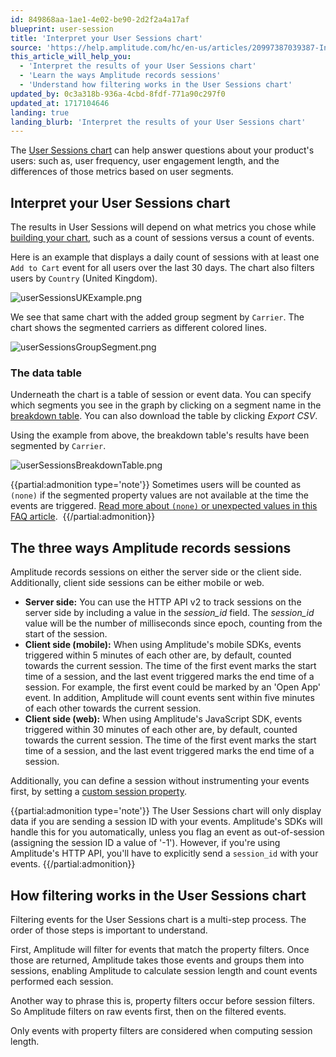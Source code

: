 ```yaml
---
id: 849868aa-1ae1-4e02-be90-2d2f2a4a17af
blueprint: user-session
title: 'Interpret your User Sessions chart'
source: 'https://help.amplitude.com/hc/en-us/articles/20997387039387-Interpret-your-User-Sessions-chart'
this_article_will_help_you:
  - 'Interpret the results of your User Sessions chart'
  - 'Learn the ways Amplitude records sessions'
  - 'Understand how filtering works in the User Sessions chart'
updated_by: 0c3a318b-936a-4cbd-8fdf-771a90c297f0
updated_at: 1717104646
landing: true
landing_blurb: 'Interpret the results of your User Sessions chart'
---
```

The [User Sessions chart](/analytics/charts/user-sessions/user-sessions-track-engagement-frequency) can help answer questions about your product's users: such as, user frequency, user engagement length, and the differences of those metrics based on user segments.

## Interpret your User Sessions chart

The results in User Sessions will depend on what metrics you chose while [building your chart](/analytics/charts/user-sessions/user-sessions-track-engagement-frequency), such as a count of sessions versus a count of events. 

Here is an example that displays a daily count of sessions with at least one `Add to Cart` event for all users over the last 30 days. The chart also filters users by `Country` (United Kingdom).

![userSessionsUKExample.png](/output/img/user-sessions/usersessionsukexample-png.png)

We see that same chart with the added group segment by `Carrier`. The chart shows the segmented carriers as different colored lines. 

![userSessionsGroupSegment.png](/output/img/user-sessions/usersessionsgroupsegment-png.png)

### The data table

Underneath the chart is a table of session or event data. You can specify which segments you see in the graph by clicking on a segment name in the [breakdown table](/analytics/charts/review-chart-data). You can also download the table by clicking *Export CSV*.

Using the example from above, the breakdown table's results have been segmented by `Carrier`.

![userSessionsBreakdownTable.png](/output/img/user-sessions/usersessionsbreakdowntable-png.png)

{{partial:admonition type='note'}}
 Sometimes users will be counted as `(none)` if the segmented property values are not available at the time the events are triggered. [Read more about `(none)` or unexpected values in this FAQ article](https://help.amplitude.com/hc/en-us/articles/360016257391#Event-Properties). 
{{/partial:admonition}}

## The three ways Amplitude records sessions

Amplitude records sessions on either the server side or the client side. Additionally, client side sessions can be either mobile or web.

* **Server side:** You can use the HTTP API v2 to track sessions on the server side by including a value in the *session\_id* field. The *session\_id* value will be the number of milliseconds since epoch, counting from the start of the session.
* **Client side (mobile):** When using Amplitude's mobile SDKs, events triggered within 5 minutes of each other are, by default, counted towards the current session. The time of the first event marks the start time of a session, and the last event triggered marks the end time of a session. For example, the first event could be marked by an 'Open App' event. In addition, Amplitude will count events sent within five minutes of each other towards the current session.
* **Client side (web):** When using Amplitude's JavaScript SDK, events triggered within 30 minutes of each other are, by default, counted towards the current session. The time of the first event marks the start time of a session, and the last event triggered marks the end time of a session.

Additionally, you can define a session without instrumenting your events first, by setting a [custom session property](/cdp/sources/instrument-track-sessions).

{{partial:admonition type='note'}}
The User Sessions chart will only display data if you are sending a session ID with your events. Amplitude's SDKs will handle this for you automatically, unless you flag an event as out-of-session (assigning the session ID a value of '-1'). However, if you're using Amplitude's HTTP API, you'll have to explicitly send a  `session_id` with your events.
{{/partial:admonition}}

## How filtering works in the User Sessions chart

Filtering events for the User Sessions chart is a multi-step process. The order of those steps is important to understand.

First, Amplitude will filter for events that match the property filters. Once those are returned, Amplitude takes those events and groups them into sessions, enabling Amplitude to calculate session length and count events performed each session.

Another way to phrase this is, property filters occur before session filters. So Amplitude filters on raw events first, then on the filtered events.

Only events with property filters are considered when computing session length.